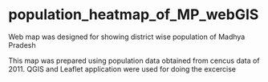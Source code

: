 # population_heatmap_of_MP_webGIS
Web map was designed for showing district wise population of Madhya Pradesh

This map was prepared using population data obtained from cencus data of 2011.
QGIS and Leaflet application were used for doing the excercise
